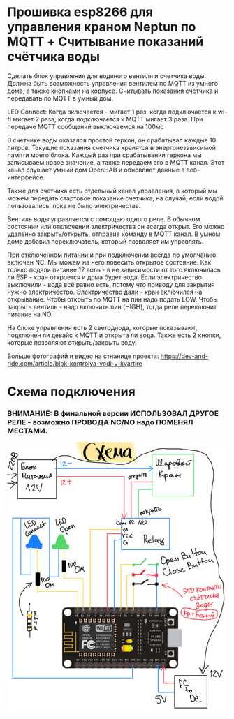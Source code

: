 # Прошивка esp8266 для управления краном Neptun по MQTT + Считывание показаний счётчика воды

Сделать блок управления для водяного вентиля и счетчика воды. Должна быть возможность управления вентилем по MQTT из умного дома, а также кнопками на корпусе. Считывать показания счетчика и передавать по MQTT в умный дом.

LED Connect: Когда включается - мигает 1 раз, когда подключается к wi-fi мигает 2 раза, когда подключается к MQTT мигает 3 раза. При передаче MQTT сообщений выключаемся на 100мс

В счетчике воды оказался простой геркон, он срабатывал каждые 10 литров. Текущие показания счетчика хранятся в энергонезависимой памяти моего блока. Каждый раз при срабатывании геркона мы записываем новое значение, а также передаем его в MQTT канал. Этот канал слушает умный дом OpenHAB и обновляет данные в веб-интерфейсе.

Также для счетчика есть отдельный канал управления, в который мы можем передать стартовое показание счетчика, на случай, если водой пользовались, пока не было электричества.

Вентиль воды управляется с помощью одного реле. В обычном состоянии или отключении электричества он всегда открыт. Его можно удаленно закрыть/открыть, отправив команду в MQTT канал. В умном доме добавил переключатель, который позволяет им управлять.

При отключенном питании и при подключении всегда по умолчанию включен NC. Мы можем на него повесить открытое состояние. Как только подали питание 12 воль - в не зависимости от того включилась ли ESP - кран откроется и дома будет вода. Если электричество выключили - вода всё равно есть, потому что приводу для закрытия нужно электричество. Электричество дали - кран включился на открывание. Чтобы открыть по MQTT на пин надо подать LOW.
Чтобы закрыть вентиль - надо включить пин (HIGH), тогда реле переключит питание на NO.

На блоке управления есть 2 светодиода, которые показывают, подключен ли девайс к MQTT и открыта ли вода. Также есть 2 кнопки, которые позволяют открыть/закрыть воду.

Больше фотографий и видео на стнанице проекта: https://dev-and-ride.com/article/blok-kontrolya-vodi-v-kvartire

# Схема подключения

### ВНИМАНИЕ: В финальной версии ИСПОЛЬЗОВАЛ ДРУГОЕ РЕЛЕ - возможно ПРОВОДА NC/NO надо ПОМЕНЯЛ МЕСТАМИ.

<p align="center">
    <img src="images/blok-kontrolya-vodi-v-kvartire-2.jpg" width="800" >
</p>